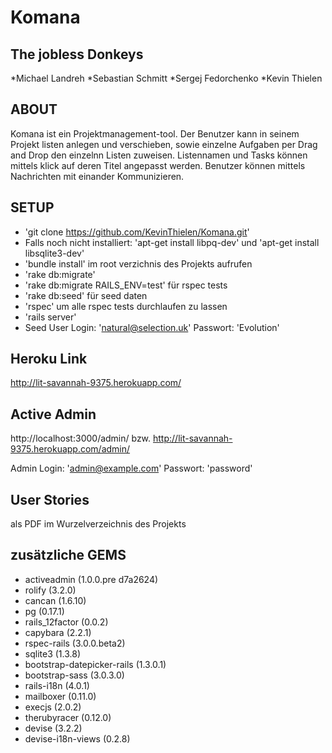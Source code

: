Komana
==============

The jobless Donkeys
--------------
*Michael Landreh
*Sebastian Schmitt
*Sergej Fedorchenko
*Kevin Thielen

ABOUT
--------------
Komana ist ein Projektmanagement-tool. Der Benutzer kann in seinem Projekt listen anlegen und verschieben,
sowie einzelne Aufgaben per Drag and Drop den einzelnn Listen zuweisen. Listennamen und Tasks können mittels 
klick auf deren Titel angepasst werden.
Benutzer können mittels Nachrichten mit einander Kommunizieren.

SETUP
--------------
- 'git clone https://github.com/KevinThielen/Komana.git' 
- Falls noch nicht installiert: 'apt-get install libpq-dev' und 'apt-get install libsqlite3-dev'
- 'bundle install' im root verzichnis des Projekts aufrufen
- 'rake db:migrate'
- 'rake db:migrate RAILS_ENV=test' für rspec tests
- 'rake db:seed' für seed daten
- 'rspec' um alle rspec tests durchlaufen zu lassen
- 'rails server'
- Seed User Login: 'natural@selection.uk'
			 Passwort: 'Evolution'

Heroku Link
--------------
http://lit-savannah-9375.herokuapp.com/

Active Admin
--------------
   http://localhost:3000/admin/
bzw. http://lit-savannah-9375.herokuapp.com/admin/

   Admin Login: 'admin@example.com'
		 Passwort: 'password'
		 
User Stories
--------------
als PDF im Wurzelverzeichnis des Projekts		

zusätzliche GEMS
--------------
* activeadmin (1.0.0.pre d7a2624)
* rolify (3.2.0)
* cancan (1.6.10)
* pg (0.17.1)
* rails_12factor (0.0.2)
* capybara (2.2.1)
* rspec-rails (3.0.0.beta2)
* sqlite3 (1.3.8)
* bootstrap-datepicker-rails (1.3.0.1)
* bootstrap-sass (3.0.3.0)
* rails-i18n (4.0.1)
* mailboxer (0.11.0)
* execjs (2.0.2)
* therubyracer (0.12.0)
* devise (3.2.2)
* devise-i18n-views (0.2.8)


